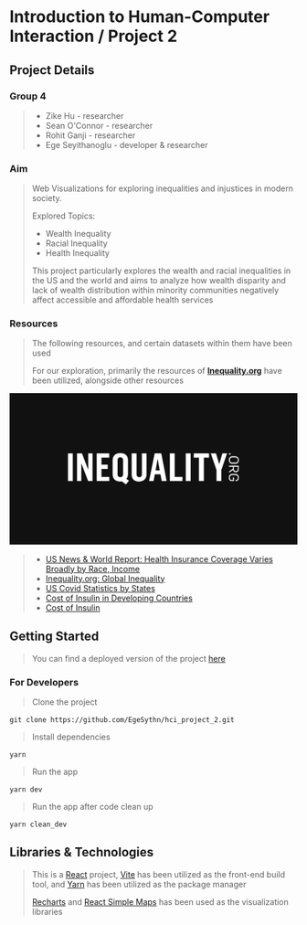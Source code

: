 # Introduction to Human-Computer Interaction / Project 2

## Project Details
### Group 4
> - Zike Hu - researcher
> - Sean O'Connor - researcher
> - Rohit Ganji - researcher
> - Ege Seyithanoglu - developer & researcher

### Aim
> Web Visualizations for exploring inequalities and injustices in modern society.
>
> Explored Topics:
> - Wealth Inequality
> - Racial Inequality
> - Health Inequality
>
> This project particularly explores the wealth and racial inequalities in the US and the world
> and aims to analyze how wealth disparity and lack of wealth distribution within minority communities
> negatively affect accessible and affordable health services

### Resources
> The following resources, and certain datasets within them have been used
>
> For our exploration, primarily the resources of **[Inequality.org](https://inequality.org/)** have been utilized, alongside other resources

[![Inequality.org Logo](/src/assets/inequality_logo.png)](https://inequality.org/facts/global-inequality/#global-wealth-inequality)
>
> 
> - [US News & World Report: Health Insurance Coverage Varies Broadly by Race, Income](https://www.usnews.com/news/health-news/articles/2022-09-08/health-insurance-coverage-varies-broadly-by-race-income)
> - [Inequality.org: Global Inequality](https://inequality.org/facts/global-inequality/)
> - [US Covid Statistics by States](https://static-content.springer.com/esm/art%3A10.1007%2Fs40615-020-00833-4/MediaObjects/40615_2020_833_MOESM10_ESM.pdf)
> - [Cost of Insulin in Developing Countries](https://experiment.com/u/3ayn7A)
> - [Cost of Insulin](https://worldpopulationreview.com/country-rankings/cost-of-insulin-by-country)

## Getting Started
> You can find a deployed version of the project [here](https://egesythn.github.io/hci_project_2/)

### For Developers
> Clone the project
```
git clone https://github.com/EgeSythn/hci_project_2.git
```

> Install dependencies
```
yarn
```

> Run the app
```
yarn dev
```

> Run the app after code clean up
```
yarn clean_dev
```

## Libraries & Technologies
> This is a [React](https://reactjs.org/) project, [Vite](https://vitejs.dev/) has been utilized as the front-end build tool, and [Yarn](https://yarnpkg.com/) has been utilized as the package manager
>
> [Recharts](https://recharts.org/en-US/) and [React Simple Maps](https://www.react-simple-maps.io/) has been used as the visualization libraries

